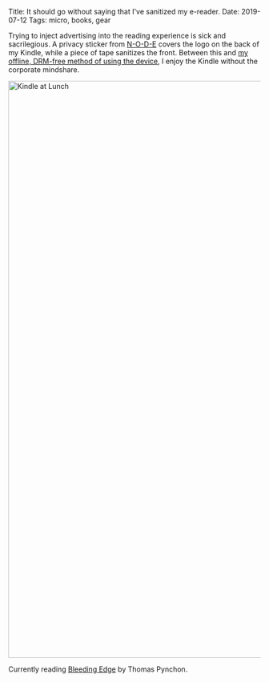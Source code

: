 Title: It should go without saying that I've sanitized my e-reader.
Date: 2019-07-12
Tags: micro, books, gear

Trying to inject advertising into the reading experience is sick and sacrilegious. A privacy sticker from [N-O-D-E](https://n-o-d-e.net/) covers the logo on the back of my Kindle, while a piece of tape sanitizes the front. Between this and [my offline, DRM-free method of using the device](/2018/11/ebooks/), I enjoy the Kindle without the corporate mindshare.

<a href="https://www.flickr.com/photos/pigmonkey/48273415556/in/dateposted/" title="Kindle at Lunch"><img src="https://live.staticflickr.com/65535/48273415556_491f3b1589_k.jpg" width="2048" height="1152" alt="Kindle at Lunch"></a>

Currently reading [Bleeding Edge](https://en.wikipedia.org/wiki/Bleeding_Edge) by Thomas Pynchon.
